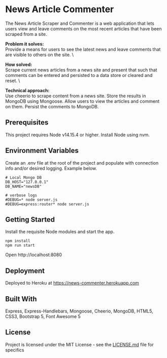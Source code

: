 # News Article Commenter

The News Article Scraper and Commenter is a web application that lets users view and leave comments on the most recent articles that have been scraped from a site.

**Problem it solves:** \
Provide a means for users to see the latest news and leave comments that are visible to others on the site. \

**How solved:** \
Scrape current news articles from a news site and present that such that comments can be entered and persisted to a data store or cleared and reset. \

**Technical approach:** \
Use cheerio to scrape content from a news site. Store the results in MongoDB using Mongoose. Allow users to view the articles and comment on them. Persist the comments to MongoDB.

## Prerequisites

This project requires Node v14.15.4 or higher. Install Node using nvm.

## Environment Variables

Create an .env file at the root of the project and populate with connection info and/or desired logging. Example below.

```
# Local Mongo DB
DB_HOST="127.0.0.1"
DB_NAME="newsDB"

# verbose logs
#DEBUG=* node server.js
#DEBUG=express:router* node server.js
```

## Getting Started

Install the requisite Node modules and start the app.

```
npm install
npm run start
```

Open http://localhost:8080

## Deployment

Deployed to Heroku at https://news-commenter.herokuapp.com

## Built With

Express, Express-Handlebars, Mongoose, Cheerio, MongoDB, HTML5, CSS3, Bootstrap 5, Font Awesome 5

## License

Project is licensed under the MIT License - see the [LICENSE.md](LICENSE.md) file for specifics
